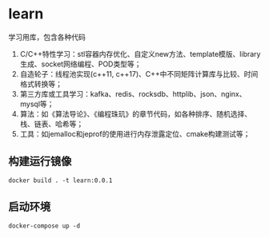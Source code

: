 # learn
学习用库，包含各种代码
1. C/C++特性学习：stl容器内存优化、自定义new方法、template模版、library生成、socket网络编程、POD类型等；
2. 自造轮子：线程池实现(c++11, c++17)、C++中不同矩阵计算库与比较、时间格式转换等；
3. 第三方库或工具学习：kafka、redis、rocksdb、httplib、json、nginx、mysql等；
4. 算法：如《算法导论》、《编程珠玑》的章节代码，如各种排序、随机选择、栈、链表、哈希等；
5. 工具：如jemalloc和jeprof的使用进行内存泄露定位、cmake构建测试等；
## 构建运行镜像
`docker build . -t learn:0.0.1`
## 启动环境
`docker-compose up -d`